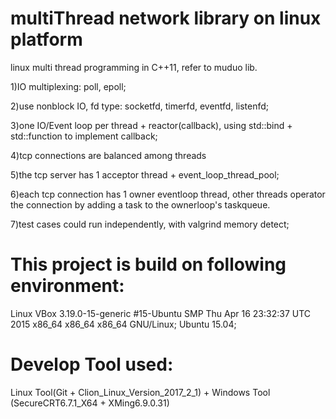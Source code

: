 # multiThread network library on linux platform

linux multi thread programming in C++11, refer to muduo lib.

1)IO multiplexing: poll, epoll;

2)use nonblock IO, fd type: socketfd, timerfd, eventfd, listenfd;

3)one IO/Event loop per thread + reactor(callback), using std::bind + std::function to implement callback;

4)tcp connections are balanced among threads

5)the tcp server has 1 acceptor thread + event_loop_thread_pool;

6)each tcp connection has 1 owner eventloop thread, other threads operator the connection by  adding a task to the ownerloop's taskqueue. 

7)test cases could run independently, with valgrind memory detect;



# This project is build on following environment:
  Linux VBox 3.19.0-15-generic #15-Ubuntu SMP Thu Apr 16 23:32:37 UTC 2015 x86_64 x86_64 x86_64 GNU/Linux; Ubuntu 15.04;
  
# Develop Tool used: 
  Linux Tool(Git + Clion_Linux_Version_2017_2_1) + Windows Tool (SecureCRT6.7.1_X64 + XMing6.9.0.31)

